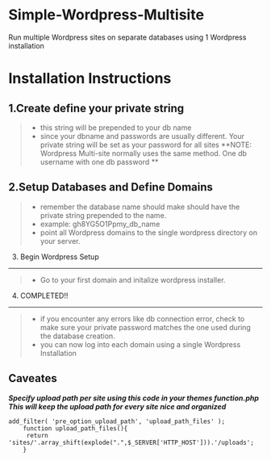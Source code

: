 Simple-Wordpress-Multisite
==========================

Run multiple Wordpress sites on separate databases using 1 Wordpress installation

Installation Instructions
=====================

1.Create define your private string
----------
> - this string will be prepended to your db name
> - since your dbname and passwords are usually different. Your private string will be set as your password for all sites
> **NOTE: Wordpress Multi-site normally uses the same method. One db username with one db password **

2.Setup Databases and Define Domains
---------

> - remember the database name should make should have the private string prepended to the name.
> - example: gh8YG5O1Ppmy_db_name
> - point all Wordpress domains to the single wordpress directory on your server.

3. Begin Wordpress Setup
---------

> - Go to your first domain and initalize wordpress installer.


4. COMPLETED!!
---------
>- if you encounter any errors like db connection error, check to make sure your private password matches the one used during the database creation.
>- you can now log into each domain using a single Wordpress Installation

Caveates
--------
***Specify upload path per site using this code in your themes function.php***
***This will keep the upload path for every site nice and organized***

    add_filter( 'pre_option_upload_path', 'upload_path_files' );
        function upload_path_files(){
         return 'sites/'.array_shift(explode(".",$_SERVER['HTTP_HOST'])).'/uploads';  
        }

